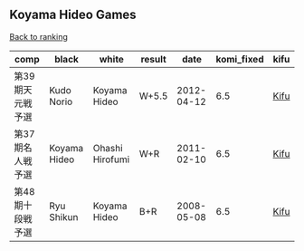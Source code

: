 ## Koyama Hideo Games

[Back to ranking](../../index.md)




| **comp** | **black** | **white** | **result** | **date** | **komi_fixed** | **kifu** | 
| --- | --- | --- | --- | --- | --- | --- |
| 第39期天元戦予選 | Kudo Norio | Koyama Hideo | W+5.5 | 2012-04-12 | 6.5 | [Kifu](https://kifudepot.net/kifucontents.php?id=OjqhyxH28%2F9sT1hv3OT%2B7A%3D%3D) | 
| 第37期名人戦予選 | Koyama Hideo | Ohashi Hirofumi | W+R | 2011-02-10 | 6.5 | [Kifu](https://kifudepot.net/kifucontents.php?id=nClWv7Y%2FMcX7ILnttg%2BdSA%3D%3D) | 
| 第48期十段戦予選 | Ryu Shikun | Koyama Hideo | B+R | 2008-05-08 | 6.5 | [Kifu](https://kifudepot.net/kifucontents.php?id=Xyli1xgkjKW6LNqV9fzFrg%3D%3D) |




